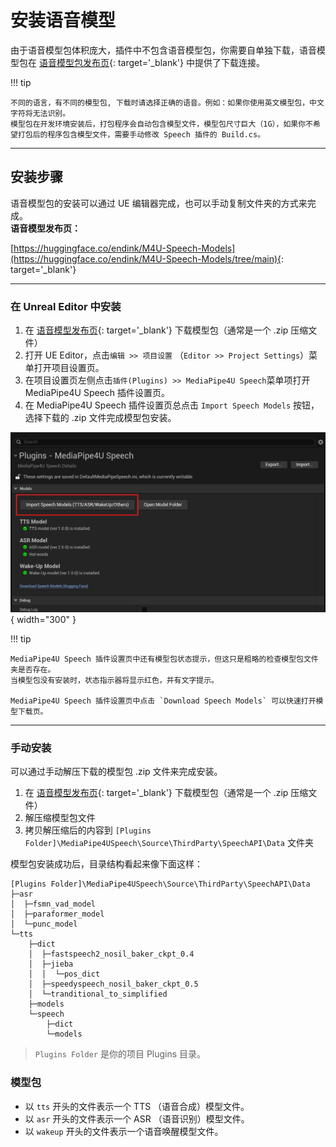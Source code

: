 # 安装语音模型

由于语音模型包体积庞大，插件中不包含语音模型包，你需要自单独下载，语音模型包在 [语音模型包发布页](https://huggingface.co/endink/M4U-Speech-Models/tree/main){: target='_blank'} 中提供了下载连接。   

!!! tip

    不同的语言，有不同的模型包, 下载时请选择正确的语音。例如：如果你使用英文模型包，中文字符将无法识别。     
    模型包在开发环境安装后，打包程序会自动包含模型文件，模型包尺寸巨大（1G），如果你不希望打包后的程序包含模型文件，需要手动修改 Speech 插件的 Build.cs。

---   

## 安装步骤

语音模型包的安装可以通过 UE 编辑器完成，也可以手动复制文件夹的方式来完成。   
**语音模型发布页：**     

[https://huggingface.co/endink/M4U-Speech-Models](https://huggingface.co/endink/M4U-Speech-Models/tree/main){: target='_blank'}

---   

### 在 Unreal Editor 中安装

1. 在 [语音模型发布页](https://huggingface.co/endink/M4U-Speech-Models/tree/main){: target='_blank'} 下载模型包（通常是一个 .zip 压缩文件）
1. 打开 UE Editor，点击`编辑 >> 项目设置` （`Editor >> Project Settings`）菜单打开项目设置页。
1. 在项目设置页左侧点击`插件(Plugins) >> MediaPipe4U Speech`菜单项打开 MediaPipe4U Speech 插件设置页。
1. 在 MediaPipe4U Speech 插件设置页总点击 `Import Speech Models` 按钮，选择下载的 .zip 文件完成模型包安装。

![Import Models](./images/setup_models/import_models_in_ue.jpg "Import Models"){ width="300" }

!!! tip

    MediaPipe4U Speech 插件设置页中还有模型包状态提示，但这只是粗略的检查模型包文件夹是否存在。   
    当模型包没有安装时，状态指示器将显示红色，并有文字提示。   
       
    MediaPipe4U Speech 插件设置页中点击 `Download Speech Models` 可以快速打开模型下载页。


---   

### 手动安装
 
可以通过手动解压下载的模型包 .zip 文件来完成安装。

1. 在 [语音模型发布页](https://huggingface.co/endink/M4U-Speech-Models/tree/main){: target='_blank'} 下载模型包（通常是一个 .zip 压缩文件）
2. 解压缩模型包文件
3. 拷贝解压缩后的内容到 `[Plugins Folder]\MediaPipe4USpeech\Source\ThirdParty\SpeechAPI\Data` 文件夹

模型包安装成功后，目录结构看起来像下面这样：

```
[Plugins Folder]\MediaPipe4USpeech\Source\ThirdParty\SpeechAPI\Data
├─asr
│  ├─fsmn_vad_model
│  ├─paraformer_model
│  └─punc_model
└─tts
    ├─dict
    │  ├─fastspeech2_nosil_baker_ckpt_0.4
    │  ├─jieba
    │  │  └─pos_dict
    │  ├─speedyspeech_nosil_baker_ckpt_0.5
    │  └─tranditional_to_simplified
    ├─models
    └─speech
        ├─dict
        └─models
```

> `Plugins Folder` 是你的项目 Plugins 目录。

### 模型包

- 以 `tts` 开头的文件表示一个 TTS （语音合成）模型文件。
- 以 `asr` 开头的文件表示一个 ASR （语音识别）模型文件。
- 以 `wakeup` 开头的文件表示一个语音唤醒模型文件。


